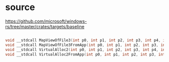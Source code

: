 # source

<https://github.com/microsoft/windows-rs/tree/master/crates/targets/baseline>

```c

void __stdcall MapViewOfFile3(int p0, int p1, int p2, int p3, int p4, int p5, int p6, int p7, int p8, int p9) {}
void __stdcall MapViewOfFile3FromApp(int p0, int p1, int p2, int p3, int p4, int p5, int p6, int p7, int p8, int p9) {}
void __stdcall VirtualAlloc2(int p0, int p1, int p2, int p3, int p4, int p5, int p6) {}
void __stdcall VirtualAlloc2FromApp(int p0, int p1, int p2, int p3, int p4, int p5, int p6) {}

```
